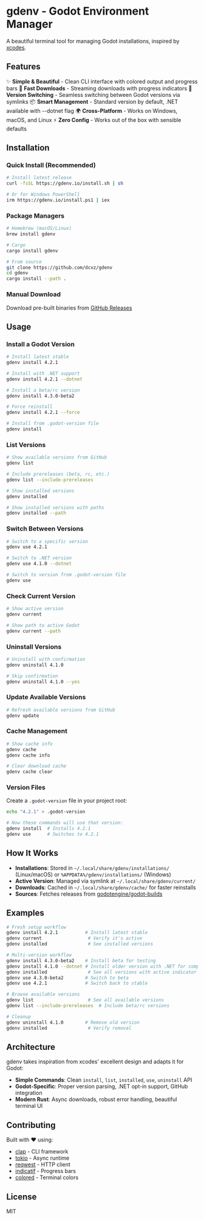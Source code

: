 # gdenv - Godot Environment Manager

A beautiful terminal tool for managing Godot installations, inspired by [xcodes](https://github.com/XcodesOrg/xcodes).

## Features

✨ **Simple & Beautiful** - Clean CLI interface with colored output and progress bars
🚀 **Fast Downloads** - Streaming downloads with progress indicators
🔄 **Version Switching** - Seamless switching between Godot versions via symlinks
📦 **Smart Management** - Standard version by default, .NET available with --dotnet flag
🌍 **Cross-Platform** - Works on Windows, macOS, and Linux
⚡ **Zero Config** - Works out of the box with sensible defaults

## Installation

### Quick Install (Recommended)

```bash
# Install latest release
curl -fsSL https://gdenv.io/install.sh | sh

# Or for Windows PowerShell
irm https://gdenv.io/install.ps1 | iex
```

### Package Managers

```bash
# Homebrew (macOS/Linux)
brew install gdenv

# Cargo
cargo install gdenv

# From source
git clone https://github.com/dcvz/gdenv
cd gdenv
cargo install --path .
```

### Manual Download

Download pre-built binaries from [GitHub Releases](https://github.com/dcvz/gdenv/releases)

## Usage

### Install a Godot Version

```bash
# Install latest stable
gdenv install 4.2.1

# Install with .NET support
gdenv install 4.2.1 --dotnet

# Install a beta/rc version
gdenv install 4.3.0-beta2

# Force reinstall
gdenv install 4.2.1 --force

# Install from .godot-version file
gdenv install
```

### List Versions

```bash
# Show available versions from GitHub
gdenv list

# Include prereleases (beta, rc, etc.)
gdenv list --include-prereleases

# Show installed versions
gdenv installed

# Show installed versions with paths
gdenv installed --path
```

### Switch Between Versions

```bash
# Switch to a specific version
gdenv use 4.2.1

# Switch to .NET version
gdenv use 4.1.0 --dotnet

# Switch to version from .godot-version file
gdenv use
```

### Check Current Version

```bash
# Show active version
gdenv current

# Show path to active Godot
gdenv current --path
```

### Uninstall Versions

```bash
# Uninstall with confirmation
gdenv uninstall 4.1.0

# Skip confirmation
gdenv uninstall 4.1.0 --yes
```

### Update Available Versions

```bash
# Refresh available versions from GitHub
gdenv update
```

### Cache Management

```bash
# Show cache info
gdenv cache
gdenv cache info

# Clear download cache
gdenv cache clear
```

### Version Files

Create a `.godot-version` file in your project root:

```bash
echo "4.2.1" > .godot-version

# Now these commands will use that version:
gdenv install  # Installs 4.2.1
gdenv use      # Switches to 4.2.1
```

## How It Works

- **Installations**: Stored in `~/.local/share/gdenv/installations/` (Linux/macOS) or `%APPDATA%/gdenv/installations/` (Windows)
- **Active Version**: Managed via symlink at `~/.local/share/gdenv/current/`
- **Downloads**: Cached in `~/.local/share/gdenv/cache/` for faster reinstalls
- **Sources**: Fetches releases from [godotengine/godot-builds](https://github.com/godotengine/godot-builds)

## Examples

```bash
# Fresh setup workflow
gdenv install 4.2.1          # Install latest stable
gdenv current                 # Verify it's active
gdenv installed               # See installed versions

# Multi-version workflow
gdenv install 4.3.0-beta2    # Install beta for testing
gdenv install 4.1.0 --dotnet # Install older version with .NET for compatibility
gdenv installed               # See all versions with active indicator (★)
gdenv use 4.3.0-beta2        # Switch to beta
gdenv use 4.2.1              # Switch back to stable

# Browse available versions
gdenv list                    # See all available versions
gdenv list --include-prereleases  # Include beta/rc versions

# Cleanup
gdenv uninstall 4.1.0        # Remove old version
gdenv installed               # Verify removal
```

## Architecture

gdenv takes inspiration from xcodes' excellent design and adapts it for Godot:

- **Simple Commands**: Clean `install`, `list`, `installed`, `use`, `uninstall` API
- **Godot-Specific**: Proper version parsing, .NET opt-in support, GitHub integration  
- **Modern Rust**: Async downloads, robust error handling, beautiful terminal UI

## Contributing

Built with ❤️ using:
- [clap](https://github.com/clap-rs/clap) - CLI framework
- [tokio](https://tokio.rs/) - Async runtime
- [reqwest](https://github.com/seanmonstar/reqwest) - HTTP client
- [indicatif](https://github.com/console-rs/indicatif) - Progress bars
- [colored](https://github.com/mackwic/colored) - Terminal colors

## License

MIT

